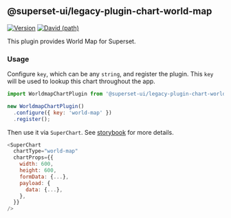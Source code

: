 ## @superset-ui/legacy-plugin-chart-world-map

[![Version](https://img.shields.io/npm/v/@superset-ui/legacy-plugin-chart-world-map.svg?style=flat-square)](https://img.shields.io/npm/v/@superset-ui/legacy-plugin-chart-world-map.svg?style=flat-square)
[![David (path)](https://img.shields.io/david/apache-superset/superset-ui-plugins.svg?path=packages%2Fsuperset-ui-legacy-plugin-chart-world-map&style=flat-square)](https://david-dm.org/apache-superset/superset-ui-plugins?path=packages/superset-ui-legacy-plugin-chart-world-map)

This plugin provides World Map for Superset.

### Usage

Configure `key`, which can be any `string`, and register the plugin. This `key` will be used to lookup this chart throughout the app.

```js
import WorldmapChartPlugin from '@superset-ui/legacy-plugin-chart-world-map';

new WorldmapChartPlugin()
  .configure({ key: 'world-map' })
  .register();
```

Then use it via `SuperChart`. See [storybook](https://apache-superset.github.io/superset-ui-plugins/?selectedKind=plugin-chart-world-map) for more details.

```js
<SuperChart
  chartType="world-map"
  chartProps={{
    width: 600,
    height: 600,
    formData: {...},
    payload: {
      data: {...},
    },
  }}
/>
```